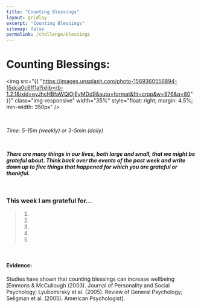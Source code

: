 ```yaml
---
title: "Counting Blessings"
layout: gridlay
excerpt: "Counting Blessings"
sitemap: false
permalink: /challenge/blessings
---
```




# Counting Blessings: 

<img src="{{ "https://images.unsplash.com/photo-1569360556894-15dca0c6ff1a?ixlib=rb-1.2.1&ixid=eyJhcHBfaWQiOjEyMDd9&auto=format&fit=crop&w=976&q=80" }}" class="img-responsive" width="35%" style="float: right; margin: 4.5%; min-width: 350px" />

&nbsp;

*Time: 5-15m (weekly) or 3-5min (daily)*

&nbsp;

***There are many things in our lives, both large and small, that we might be grateful about. Think back over the events of the past week and write down up to five things that happened for which you are grateful or thankful.***

&nbsp;
&nbsp;
&nbsp;

### This week I am grateful for...

>1. 
>2. 
>3.  
>4. 
>5. 

&nbsp;
&nbsp;
&nbsp;

#### Evidence: 
Studies have shown that counting blessings can increase wellbeing [Emmons & McCullough (2003). Journal of Personality and Social Psychology; Lyubomirsky et al. (2005). Review of General Psychology; Seligman et al. (2005). American Psychologist].

&nbsp;
&nbsp;

